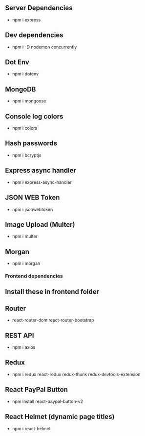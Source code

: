 ## Server Dependencies

- npm i express

## Dev dependencies

- npm i -D nodemon concurrently

## Dot Env

- npm i dotenv

## MongoDB

- npm i mongoose

## Console log colors

- npm i colors

## Hash passwords

- npm i bcryptjs

## Express async handler

- npm i express-async-handler

## JSON WEB Token

- npm i jsonwebtoken

## Image Upload (Multer)

- npm i multer

## Morgan

- npm i morgan

### Frontend dependencies

## Install these in frontend folder

## Router

- react-router-dom react-router-bootstrap

## REST API

- npm i axios

## Redux

- npm i redux react-redux redux-thunk redux-devtools-extension

## React PayPal Button

- npm install react-paypal-button-v2

## React Helmet (dynamic page titles)

- npm i react-helmet
